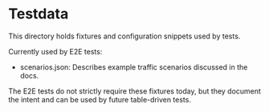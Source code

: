 # Testdata

This directory holds fixtures and configuration snippets used by tests.

Currently used by E2E tests:
- scenarios.json: Describes example traffic scenarios discussed in the docs.

The E2E tests do not strictly require these fixtures today, but they document the intent and can be used by future table-driven tests.
